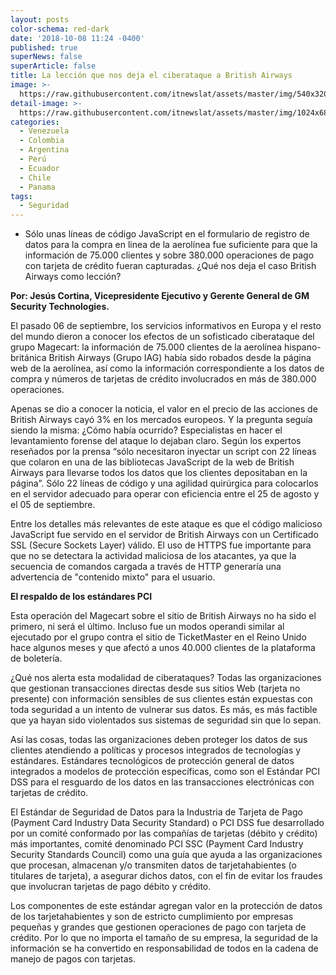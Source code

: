 ```yaml
---
layout: posts
color-schema: red-dark
date: '2018-10-08 11:24 -0400'
published: true
superNews: false
superArticle: false
title: La lección que nos deja el ciberataque a British Airways
image: >-
  https://raw.githubusercontent.com/itnewslat/assets/master/img/540x320/Delta-AirLines-p.jpg
detail-image: >-
  https://raw.githubusercontent.com/itnewslat/assets/master/img/1024x680/Delta-AirLines-g.jpg
categories:
  - Venezuela
  - Colombia
  - Argentina
  - Perú
  - Ecuador
  - Chile
  - Panama
tags:
  - Seguridad
---
```

- Sólo unas líneas de código JavaScript en el formulario de registro de datos para la compra en linea de la aerolínea fue suficiente para que la información de 75.000 clientes y sobre 380.000 operaciones de pago con tarjeta de crédito fueran capturadas. ¿Qué nos deja el caso British  Airways como lección?

**Por: Jesús Cortina, Vicepresidente Ejecutivo y Gerente General de GM Security Technologies.** 

El pasado 06 de septiembre, los servicios informativos en Europa y el resto del mundo dieron a conocer los efectos de un sofisticado ciberataque del grupo Magecart: la información de 75.000 clientes de la aerolínea hispano-británica British Airways (Grupo IAG) había sido robados desde la página web de la aerolínea, así como la información correspondiente a los datos de compra y números de tarjetas de crédito involucrados en más de 380.000 operaciones.

Apenas se dio a conocer la noticia, el valor en el precio de las acciones de British Airways cayó 3% en los mercados europeos. Y la pregunta seguía siendo la misma: ¿Cómo había ocurrido? Especialistas en hacer el levantamiento forense del ataque lo dejaban claro. Según los expertos reseñados por la prensa “sólo necesitaron inyectar un script con 22 líneas que colaron en una de las bibliotecas JavaScript de la web de British Airways para llevarse todos los datos que los clientes depositaban en la página”. Sólo 22 líneas de código y una agilidad quirúrgica para colocarlos en el servidor adecuado para operar con eficiencia entre el 25 de agosto y el 05 de septiembre.

Entre los detalles más relevantes de este ataque es que el código malicioso JavaScript fue servido en el servidor de British Airways con un Certificado SSL (Secure Sockets Layer) válido. El uso de HTTPS fue importante para que no se detectara la actividad maliciosa de los atacantes, ya que la secuencia de comandos cargada a través de HTTP generaría una advertencia de "contenido mixto" para el usuario. 

**El respaldo de los estándares PCI**

Esta operación del Magecart sobre el sitio de British Airways no ha sido el primero, ni será el último. Incluso fue un modos operandi similar al ejecutado por el grupo contra el sitio de TicketMaster en el Reino Unido hace algunos meses y que afectó a unos 40.000 clientes de la plataforma de boletería.

¿Qué nos alerta esta modalidad de ciberataques? Todas las organizaciones que gestionan transacciones directas desde sus sitios Web (tarjeta no presente) con información sensibles de sus clientes están expuestas con toda seguridad a un intento de vulnerar sus datos. Es más, es más factible que ya hayan sido violentados sus sistemas de seguridad sin que lo sepan. 

Así las cosas, todas las organizaciones deben proteger los datos de sus clientes atendiendo a políticas y procesos integrados de tecnologías y estándares. Estándares tecnológicos de protección general de datos integrados a modelos de protección específicas, como son el Estándar PCI DSS para el resguardo de los datos en las transacciones electrónicas con tarjetas de crédito.

El Estándar de Seguridad de Datos para la Industria de Tarjeta de Pago (Payment Card Industry Data Security Standard) o PCI DSS fue desarrollado por un comité conformado por las compañías de tarjetas (débito y crédito) más importantes, comité denominado PCI SSC (Payment Card Industry Security Standards Council) como una guía que ayuda a las organizaciones que procesan, almacenan y/o transmiten datos de tarjetahabientes (o titulares de tarjeta), a asegurar dichos datos, con el fin de evitar los fraudes que involucran tarjetas de pago débito y crédito. 

Los componentes de este estándar agregan valor en la protección de datos de los tarjetahabientes y son de estricto cumplimiento por empresas pequeñas y grandes que gestionen operaciones de pago con tarjeta de crédito.  Por lo que no importa el tamaño de su empresa, la seguridad de la información se ha convertido en responsabilidad de todos en la cadena de manejo de pagos con tarjetas.


